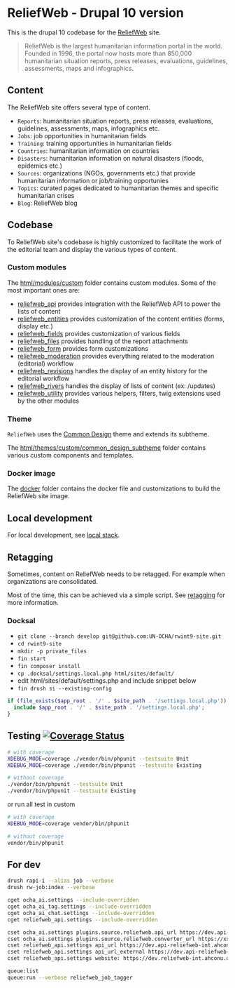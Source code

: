# ReliefWeb - Drupal 10 version

This is the drupal 10 codebase for the [ReliefWeb](https://reliefweb.int) site.

> ReliefWeb is the largest humanitarian information portal in the world. Founded
in 1996, the portal now hosts more than 850,000 humanitarian situation reports,
press releases, evaluations, guidelines, assessments, maps and infographics.

## Content

The ReliefWeb site offers several type of content.

- `Reports`: humanitarian situation reports,
press releases, evaluations, guidelines, assessments, maps, infographics etc.
- `Jobs`: job opportunities in humanitarian fields
- `Training`: training opportunities in humanitarian fields
- `Countries`: humanitarian information on countries
- `Disasters`: humanitarian information on natural disasters (floods, epidemics etc.)
- `Sources`: organizations (NGOs, governments etc.) that provide humanitarian information or job/training opportunies
- `Topics`: curated pages dedicated to humanitarian themes and specific humanitarian crises
- `Blog`: ReliefWeb blog

## Codebase

To ReliefWeb site's codebase is highly customized to facilitate the work of the editorial team and display the various types of content.

### Custom modules

The [html/modules/custom](html/modules/custom) folder contains custom modules. Some of the most important ones are:

- [reliefweb_api](html/modules/custom/reliefweb_api) provides integration with the ReliefWeb API to power the lists of content
- [reliefweb_entities](html/modules/custom/reliefweb_entities) provides customization of the content entities (forms, display etc.)
- [reliefweb_fields](html/modules/custom/reliefweb_fields) provides customization of various fields
- [reliefweb_files](html/modules/custom/reliefweb_files) provides handling of the report attachments
- [reliefweb_form](html/modules/custom/reliefweb_form) provides form customizations
- [reliefweb_moderation](html/modules/custom/reliefweb_moderation) provides everything related to the moderation (editorial) workflow
- [reliefweb_revisions](html/modules/custom/reliefweb_revisions) handles the display of an entity history for the editorial workflow
- [reliefweb_rivers](html/modules/custom/reliefweb_rivers) handles the display of lists of content (ex: /updates)
- [reliefweb_utility](html/modules/custom/reliefweb_utility) provides various helpers, filters, twig extensions used by the other modules

### Theme

`ReliefWeb` uses the [Common Design](https://github.com/UN-OCHA/common_design) theme and extends its subtheme.

The [html/themes/custom/common_design_subtheme](html/themes/custom/common_design_subtheme) folder contains various custom components and templates.

### Docker image

The [docker](docker) folder contains the docker file and customizations to build the ReliefWeb site image.

## Local development

For local development, see [local stack](local/README.md).

## Retagging

Sometimes, content on ReliefWeb needs to be retagged. For example when organizations are consolidated.

Most of the time, this can be achieved via a simple script. See [retagging](scripts/retagging/README.md) for more information.

### Docksal

- `git clone --branch develop git@github.com:UN-OCHA/rwint9-site.git`
- `cd rwint9-site`
- `mkdir -p private_files`
- `fin start`
- `fin composer install`
- `cp .docksal/settings.local.php html/sites/default/`
- edit html/sites/default/settings.php and include snippet below
- `fin drush si --existing-config`

```php
if (file_exists($app_root . '/' . $site_path . '/settings.local.php')) {
  include $app_root . '/' . $site_path . '/settings.local.php';
}
```

## Testing [![Coverage Status](https://coveralls.io/repos/github/UN-OCHA/rwint9-site/badge.svg)](https://coveralls.io/github/UN-OCHA/rwint9-site)

```bash
# with coverage
XDEBUG_MODE=coverage ./vendor/bin/phpunit --testsuite Unit
XDEBUG_MODE=coverage ./vendor/bin/phpunit --testsuite Existing

# without coverage
./vendor/bin/phpunit --testsuite Unit
./vendor/bin/phpunit --testsuite Existing
```

or run all test in custom

```bash
# with coverage
XDEBUG_MODE=coverage vendor/bin/phpunit

# without coverage
vendor/bin/phpunit
```

## For dev

```bash
drush rapi-i --alias job --verbose
drush rw-job:index --verbose

cget ocha_ai.settings --include-overridden
cget ocha_ai_tag.settings --include-overridden
cget ocha_ai_chat.settings --include-overridden
cget reliefweb_api.settings --include-overridden

cset ocha_ai.settings plugins.source.reliefweb.api_url https://dev.api-reliefweb-int.ahconu.org/v1
cset ocha_ai.settings plugins.source.reliefweb.converter_url https://xxx:xxx@dev.reliefweb-int.ahconu.org/search/converter/json
cset reliefweb_api.settings api_url https://dev.api-reliefweb-int.ahconu.org/v1
cset reliefweb_api.settings api_url_external https://dev.api-reliefweb-int.ahconu.org/v1
cset reliefweb_api.settings website: https://dev.reliefweb-int.ahconu.org

queue:list
queue:run --verbose reliefweb_job_tagger

```

